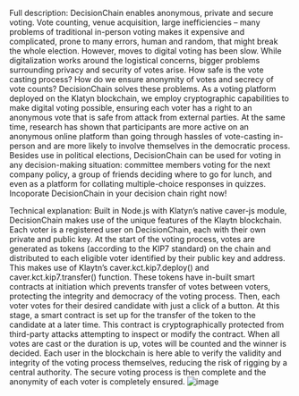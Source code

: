 Full description:
DecisionChain enables anonymous, private and secure voting.
Vote counting, venue acquisition, large inefficiencies – many problems of traditional in-person voting makes it expensive and complicated, prone to many errors, human and random, that might break the whole election. However, moves to digital voting has been slow. While digitalization works around the logistical concerns, bigger problems surrounding privacy and security of votes arise. How safe is the vote casting process? How do we ensure anonymity of votes and secrecy of vote counts? 
DecisionChain solves these problems. As a voting platform deployed on the Klatyn blockchain, we employ cryptographic capabilities to make digital voting possible, ensuring each voter has a right to an anonymous vote that is safe from attack from external parties. At the same time, research has shown that participants are more active on an anonymous online platform than going through hassles of vote-casting in-person and are more likely to involve themselves in the democratic process.
Besides use in political elections, DecisionChain can be used for voting in any decision-making situation: committee members voting for the next company policy, a group of friends deciding where to go for lunch, and even as a platform for collating multiple-choice responses in quizzes.
Incoporate DecisionChain in your decision chain right now!

Technical explanation:
Built in Node.js with Klatyn’s native caver-js module, DecisionChain makes use of the unique features of the Klaytn blockchain. Each voter is a registered user on DecisionChain, each with their own private and public key. At the start of the voting process, votes are generated as tokens (according to the KIP7 standard) on the chain and distributed to each eligible voter identified by their public key and address. This makes use of Klaytn’s caver.kct.kip7.deploy() and caver.kct.kip7.transfer() function. These tokens have in-built smart contracts at initiation which prevents transfer of votes between voters, protecting the integrity and democracy of the voting process. 
Then, each voter votes for their desired candidate with just a click of a button. At this stage, a smart contract is set up for the transfer of the token to the candidate at a later time. This contract is cryptographically protected from third-party attacks attempting to inspect or modify the contract. 
When all votes are cast or the duration is up, votes will be counted and the winner is decided. Each user in the blockchain is here able to verify the validity and integrity of the voting process themselves, reducing the risk of rigging by a central authority.
The secure voting process is then complete and the anonymity of each voter is completely ensured.
![image](https://user-images.githubusercontent.com/96331879/192153237-3153fe40-3468-4212-81a5-3c654ddbe68e.png)
